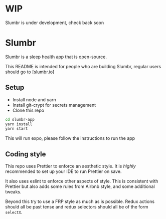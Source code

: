 # WIP

Slumbr is under development, check back soon

# Slumbr

Slumbr is a sleep health app that is open-source.

This README is intended for people who are building Slumbr, regular users should go to [slumbr.io]

## Setup

* Install node and yarn
* Install git-crypt for secrets management
* Clone this repo
```bash
cd slumbr-app
yarn install
yarn start
```

This will run expo, please follow the instructions to run the app

## Coding style

This repo uses Prettier to enforce an aesthetic style. It is *highly* recommended to set up your IDE to run Prettier on save.

It also uses eslint to enforce other aspects of style. This is consistent with Prettier but also adds some rules from Airbnb style, and some additional tweaks.

Beyond this try to use a FRP style as much as is possible. Redux actions should all be past tense and redux selectors should all be of the form `selectX`.